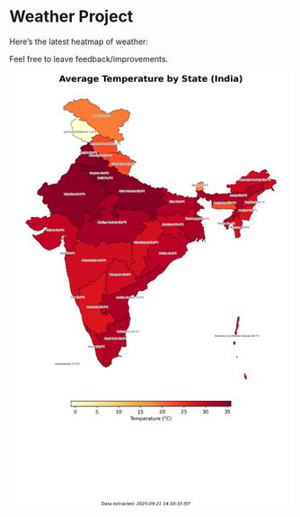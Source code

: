 # Weather Project

Here’s the latest heatmap of weather:

Feel free to leave feedback/improvements.

![India Heatmap](docs/assets/india_heatmap.png?v=CFBA03)
